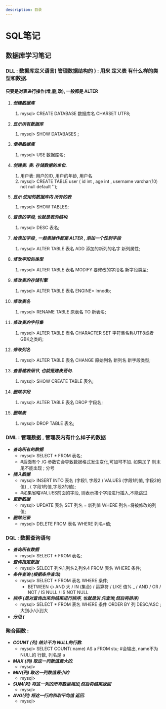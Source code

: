 ```yaml
---
description: 目录
---
```


# SQL笔记

## 数据库学习笔记

### DLL : 数据库定义语言\( 管理数据结构的 \)  : 用来 定义表 有什么样的类型和数据.

#### 只要是对表进行操作\(增,删,改\), 一般都是 ALTER 

1. _**创建数据库**_
   1. mysql&gt;  CREATE DATABASE 数据库名  CHARSET UTF8;
2. _**显示所有数据库**_
   1. mysql&gt;  SHOW  DATABASES ;
3. _**使用数据库**_
   1. mysql&gt;  USE 数据库名;
4. _**创建表:  表: 存储数据的单位.**_
   1. 用户表: 用户的ID, 用户的年龄,  用户名
   2. mysql&gt;  CREATE TABLE user \( id int , age int , username varchar\(10\) not null default ''\);
5. _**显示 使用的数据库内 所有的表**_
   1. mysql&gt;  SHOW TABLES;
6. _**查表的字段, 也就是表的结构.**_
   1. mysql&gt;  DESC 表名;
7. _**给表加字段   , 一般表操作都是 ALTER ,   添加一个性别字段**_
   1. mysql&gt;  ALTER TABLE  表名   ADD  添加的新列的名字     新列属性;
8. _**修改字段的类型**_
   1. mysql&gt;    ALTER TABLE   表名   MODIFY  要修改的字段名    新字段类型;
9. _**修改表的存储引擎**_
   1. mysql&gt; ALTER TABLE  表名 ENGINE= Innodb;
10. _**修改表名**_
    1. mysql&gt;  RENAME   TABLE  原表名  TO   新表名;
11. _**修改表的字符集**_
    1. mysql&gt;  ALTER TABLE 表名  CHARACTER SET   字符集名称UTF8或者GBK之类的;
12. _**修改列名**_
    1. mysql&gt;   ALTER  TABLE  表名  CHANGE 原始列名   新列名   新字段类型;
13. _**查看建表细节, 也就是建表语句.**_
    1. mysql&gt;  SHOW CREATE TABLE 表名;
14. _**删除字段**_
    1. mysql&gt;   ALTER TABLE   表名  DROP  字段名; 
15. _**删除表**_

    1. mysql&gt;  DROP TABLE  表名;

### DML : 管理数据 ,  管理表内有什么样子的数据

* _**查询所有的数据**_
  * mysql&gt;  SELECT \* FROM   表名;     
  * \#后面有个 /G 参数它会导致数据格式发生变化,可加可不加.  如果加了 则末尾不能出现 ;  分号
* _**插入数据**_
  * mysql&gt;  INSERT INTO 表名   \(字段1, 字段2 \)  VALUES    \(字段1的值, 字段2的值\) , \(  字段1的值,字段2的值\);
  * \#如果省略VALUES前面的字段, 则表示挨个字段进行插入,不能跳过.
* _**更新数据**_
  * mysql&gt;  UPDATE  表名  SET  列名 = 新列值  WHERE   列名=将被修改的列值;
* _**删除记录**_
  * mysql&gt; DELETE   FROM  表名   WHERE  列名=值; 



### DQL :   数据查询语句  

* _**查询所有数据**_
  * mysql&gt;  SELECT \* FROM 表名;
* _**查询指定数据**_
  * mysql&gt;  SELECT 列名1,列名2,列名4   FROM 表名  WHERE  条件;
* _**条件查询  \(根据条件查询\)**_
  * mysql&gt;  SELECT \* FROM  表名  WHERE   条件;
    * BETWEEN 小 AND 大    /   IN  \(集合\)   /  运算符  / LIKE  值% \_  / AND   /   OR   /   NOT    /  IS NULL   /    IS NOT NULL     
* _**排序 \(是对查询出来的结果进行排序, 也就是说 先查询,然后再排序\)**_
  * mysql&gt;  SELECT \* FROM 表名  WHERE 条件        ORDER  BY  列    DESC/ASC ;    大到小/小到大
* _**分组  \(**_

### 聚合函数 : 

* _**COUNT \(列\)     统计不为 NULL的行数.**_  
  * mysql&gt;   SELECT COUNT\( name\)  AS a FROM stu;    \#会输出, name不为 NULL的 行数, 列名是 a
* _**MAX \(列\)      取这一列数值最大的.**_
  * mysql&gt;  
* _**MIN\(列\)     取这一列数值最小的**_
  * mysql&gt; 
* _**SUM\(列\)    将这一列的所有数据相加,然后将结果返回**_
  * mysql&gt;  
* _**AVG\(列\)     将这一行的和取平均值  返回.**_
  * mysql&gt;  





















